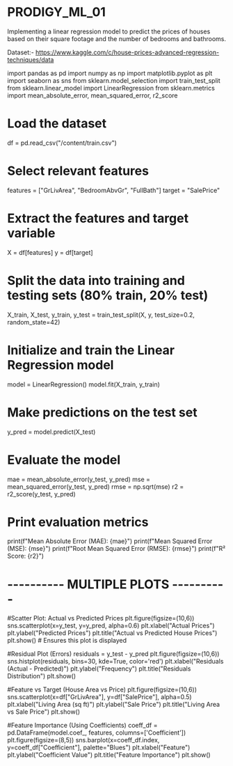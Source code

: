 # PRODIGY_ML_01
Implementing a linear regression model to predict the prices of houses based on their square footage and the number of bedrooms and bathrooms.

Dataset:- https://www.kaggle.com/c/house-prices-advanced-regression-techniques/data 

import pandas as pd
import numpy as np
import matplotlib.pyplot as plt
import seaborn as sns
from sklearn.model_selection import train_test_split
from sklearn.linear_model import LinearRegression
from sklearn.metrics import mean_absolute_error, mean_squared_error, r2_score

# Load the dataset
df = pd.read_csv("/content/train.csv")  

# Select relevant features
features = ["GrLivArea", "BedroomAbvGr", "FullBath"]
target = "SalePrice"

# Extract the features and target variable
X = df[features]
y = df[target]

# Split the data into training and testing sets (80% train, 20% test)
X_train, X_test, y_train, y_test = train_test_split(X, y, test_size=0.2, random_state=42)

# Initialize and train the Linear Regression model
model = LinearRegression()
model.fit(X_train, y_train)

# Make predictions on the test set
y_pred = model.predict(X_test)

# Evaluate the model
mae = mean_absolute_error(y_test, y_pred)
mse = mean_squared_error(y_test, y_pred)
rmse = np.sqrt(mse)
r2 = r2_score(y_test, y_pred)

# Print evaluation metrics
print(f"Mean Absolute Error (MAE): {mae}")
print(f"Mean Squared Error (MSE): {mse}")
print(f"Root Mean Squared Error (RMSE): {rmse}")
print(f"R² Score: {r2}")

# ---------- MULTIPLE PLOTS ---------- #

#Scatter Plot: Actual vs Predicted Prices
plt.figure(figsize=(10,6))
sns.scatterplot(x=y_test, y=y_pred, alpha=0.6)
plt.xlabel("Actual Prices")
plt.ylabel("Predicted Prices")
plt.title("Actual vs Predicted House Prices")
plt.show()  # Ensures this plot is displayed

#Residual Plot (Errors)
residuals = y_test - y_pred
plt.figure(figsize=(10,6))
sns.histplot(residuals, bins=30, kde=True, color='red')
plt.xlabel("Residuals (Actual - Predicted)")
plt.ylabel("Frequency")
plt.title("Residuals Distribution")
plt.show()

#Feature vs Target (House Area vs Price)
plt.figure(figsize=(10,6))
sns.scatterplot(x=df["GrLivArea"], y=df["SalePrice"], alpha=0.5)
plt.xlabel("Living Area (sq ft)")
plt.ylabel("Sale Price")
plt.title("Living Area vs Sale Price")
plt.show()

#Feature Importance (Using Coefficients)
coeff_df = pd.DataFrame(model.coef_, features, columns=['Coefficient'])
plt.figure(figsize=(8,5))
sns.barplot(x=coeff_df.index, y=coeff_df["Coefficient"], palette="Blues")
plt.xlabel("Feature")
plt.ylabel("Coefficient Value")
plt.title("Feature Importance")
plt.show()
